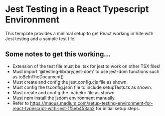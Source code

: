 # Jest Testing in a React Typescript Environment

This template provides a minimal setup to get React working in Vite with Jest testing and a sample test file.

## Some notes to get this working...
- Extension of the test file must be .tsx for jest to work on other TSX files!
- Must import '@testing-library/jest-dom' to use jest-dom functions such as toBeInTheDocument()
- Must create and config the jest.config.cjs file as shown.
- Must config the tsconfig.json file to include setupTests.ts as shown.
- Must create and config the .babelrc file as shown.
- Must npm install the jsdom environment manually.
- Refer to https://maous.medium.com/setup-testing-environment-for-react-typescript-with-jest-1f5eb453aa2 for initial setup steps.
